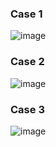### **Case 1**
![image](/ayca-ateser/week4/cases/case1.jpeg)

### **Case 2**
![image](/ayca-ateser/week4/cases/case2.jpeg)

### **Case 3**
![image](/ayca-ateser/week4/cases/case3.jpeg)